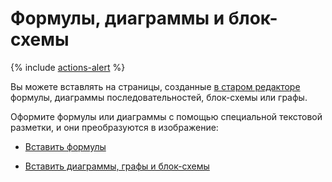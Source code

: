 # Формулы, диаграммы и блок-схемы

{% include [actions-alert](../_includes/wiki/actions-alert.md) %}

Вы можете вставлять на страницы, созданные [в старом редакторе](pages-types.md#page) формулы, диаграммы последовательностей, блок-схемы или графы. 

Оформите формулы или диаграммы с помощью специальной текстовой разметки, и они преобразуются в изображение:

* [Вставить формулы](static-markup/formulas.md)

* [Вставить диаграммы, графы и блок-схемы](static-markup/diagram.md)

